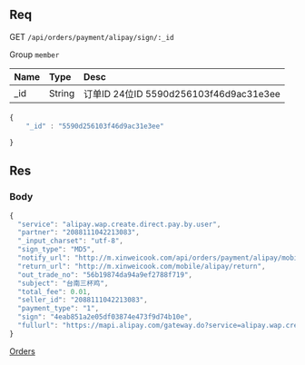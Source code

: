 ## Req

GET `/api/orders/payment/alipay/sign/:_id`

Group `member`


| Name             | Type     | Desc                              |
|:-----------------|:---------|:----------------------------------|
| _id              | String   | 订单ID 24位ID 5590d256103f46d9ac31e3ee   |


####

```js
{
    "_id" : "5590d256103f46d9ac31e3ee"

}
```


## Res
### Body


```js
{
  "service": "alipay.wap.create.direct.pay.by.user",
  "partner": "2088111042213083",
  "_input_charset": "utf-8",
  "sign_type": "MD5",
  "notify_url": "http://m.xinweicook.com/api/orders/payment/alipay/mobile",
  "return_url": "http://m.xinweicook.com/mobile/alipay/return",
  "out_trade_no": "56b19874da94a9ef2788f719",
  "subject": "台南三杯鸡",
  "total_fee": 0.01,
  "seller_id": "2088111042213083",
  "payment_type": "1",
  "sign": "4eab851a2e05df03874e473f9d74b10e",
  "fullurl": "https://mapi.alipay.com/gateway.do?service=alipay.wap.create.direct.pay.by.user&partner=2088111042213083&_input_charset=utf-8&sign_type=MD5&notify_url=http%3A%2F%2Fm.xinweicook.com%2Fapi%2Forders%2Fpayment%2Falipay%2Fmobile&return_url=http%3A%2F%2Fm.xinweicook.com%2Fmobile%2Falipay%2Freturn&out_trade_no=56b19874da94a9ef2788f719&subject=%E5%8F%B0%E5%8D%97%E4%B8%89%E6%9D%AF%E9%B8%A1&total_fee=0.01&seller_id=2088111042213083&payment_type=1&sign=4eab851a2e05df03874e473f9d74b10e"
}
```


[Orders](../Order)